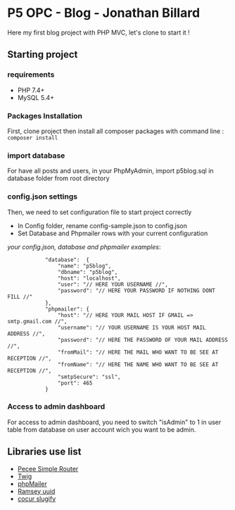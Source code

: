 # P5 OPC - Blog - Jonathan Billard

Here my first blog project with PHP MVC, let's clone to start it !

## Starting project

### requirements

- PHP 7.4+
- MySQL 5.4+

### Packages Installation

First, clone project then install all composer packages with command line : ``composer install``

### import database

For have all posts and users, in your PhpMyAdmin, import p5blog.sql in database folder from root directory

### config.json settings

Then, we need to set configuration file to start project correctly

- In Config folder, rename config-sample.json to config.json
- Set Database and Phpmailer rows with your current configuration

_your config.json, database and phpmailer examples_:

```
            "database":  {
                "name": "p5blog", 
                "dbname": "p5blog",
                "host": "localhost",
                "user": "// HERE YOUR USERNAME //",
                "password": "// HERE YOUR PASSWORD IF NOTHING DONT FILL //"
            },
            "phpmailer": {
                "host": "// HERE YOUR MAIL HOST IF GMAIL => smtp.gmail.com //",
                "username": "// YOUR USERNAME IS YOUR HOST MAIL ADDRESS //",
                "password": "// HERE THE PASSWORD OF YOUR MAIL ADDRESS //",
                "fromMail": "// HERE THE MAIL WHO WANT TO BE SEE AT RECEPTION //",
                "fromName": "// HERE THE NAME WHO WANT TO BE SEE AT RECEPTION //",
                "smtpSecure": "ssl",
                "port": 465
            }
```

### Access to admin dashboard

For access to admin dashboard, you need to switch "isAdmin" to 1 in user table from database on user account wich you want to be admin.

## Libraries use list

- [Pecee Simple Router](https://packagist.org/packages/pecee/simple-router)
- [Twig](https://packagist.org/packages/twig/twig)
- [phpMailer](https://packagist.org/packages/phpmailer/phpmailer)
- [Ramsey uuid](https://packagist.org/packages/ramsey/uuid)
- [cocur slugify](https://packagist.org/packages/cocur/slugify)